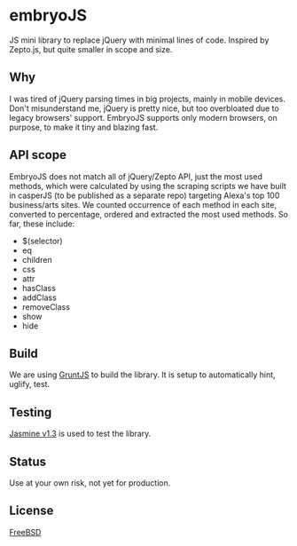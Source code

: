 # embryoJS
JS mini library to replace jQuery with minimal lines of code. Inspired by Zepto.js, but quite smaller in scope and size. 

## Why
I was tired of jQuery parsing times in big projects, mainly in mobile devices. Don't misunderstand me, jQuery is pretty nice, but too overbloated due to legacy browsers' support. EmbryoJS supports only modern browsers, on purpose, to make it tiny and blazing fast. 

## API scope
EmbryoJS does not match all of jQuery/Zepto API, just the most used methods, which were calculated by using the scraping scripts we have built in casperJS (to be published as a separate repo) targeting Alexa's top 100 business/arts sites. We counted occurrence of each method in each site, converted to percentage, ordered and extracted the most used methods. So far, these include:

* $(selector)
* eq
* children
* css
* attr
* hasClass
* addClass
* removeClass
* show
* hide

## Build
We are using [GruntJS](http://gruntjs.com/) to build the library. It is setup to automatically hint, uglify, test.

## Testing
[Jasmine v1.3](http://jasmine.github.io/) is used to test the library.

## Status
Use at your own risk, not yet for production.

## License
[FreeBSD](http://github.com/zigotica/embryojs/LICENSE-FreeBSD.txt)